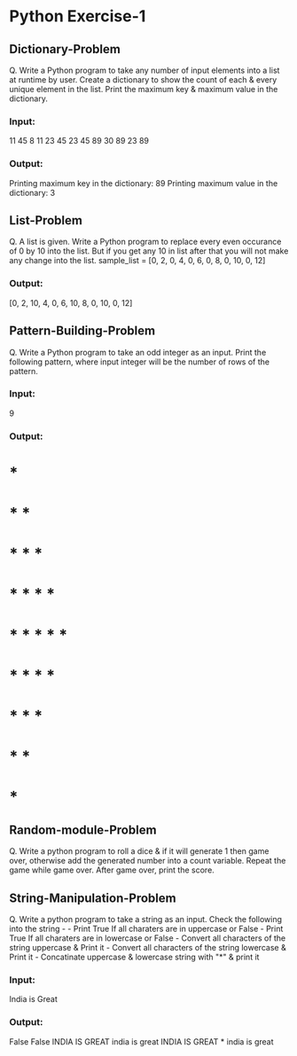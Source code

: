 # Python Exercise-1

## Dictionary-Problem

Q. Write a Python program to take any number of input elements into a list at runtime by user.
Create a dictionary to show the count of each & every unique element in the list. Print
the maximum key & maximum value in the dictionary.

### Input:
11 45 8 11 23 45 23 45 89 30 89 23 89

### Output:
Printing maximum key in the dictionary: 89
Printing maximum value in the dictionary: 3

## List-Problem

Q. A list is given. Write a Python program to replace every even occurance of 0 by 10 into the list.
But if you get any 10 in list after that you will not make any change into the list.
sample_list = [0, 2, 0, 4, 0, 6, 0, 8, 0, 10, 0, 12]

### Output:
[0, 2, 10, 4, 0, 6, 10, 8, 0, 10, 0, 12]

## Pattern-Building-Problem

Q. Write a Python program to take an odd integer as an input.
Print the following pattern, where input integer will be the number
of rows of the pattern.

### Input:
9

### Output:
# *
# * *
# * * *
# * * * *
# * * * * *
# * * * *
# * * *
# * *
# *

## Random-module-Problem

Q. Write a python program to roll a dice & if it will generate 1 then game over,
otherwise add the generated number into a count variable. Repeat the game while
game over. After game over, print the score.

## String-Manipulation-Problem

Q. Write a python program to take a string as an input.
Check the following into the string -
    - Print True If all charaters are in uppercase or False
    - Print True If all charaters are in lowercase or False
    - Convert all characters of the string uppercase & Print it
    - Convert all characters of the string lowercase & Print it
    - Concatinate uppercase & lowercase string with "*" & print it

### Input:
India is Great

### Output:
False
False
INDIA IS GREAT
india is great
INDIA IS GREAT * india is great